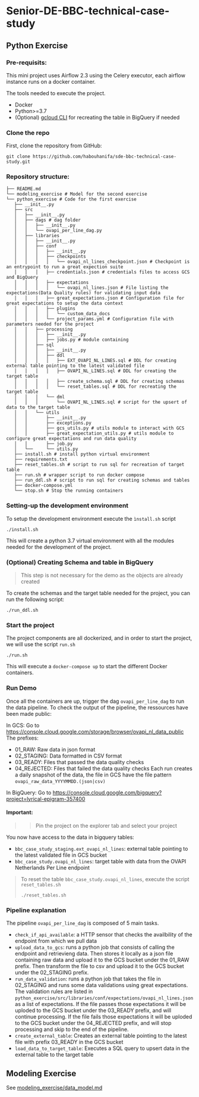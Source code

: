 # Senior-DE-BBC-technical-case-study

## Python Exercise
### Pre-requisits:

This mini project uses Airflow 2.3 using the Celery executor, each airflow instance runs on a docker container.

The tools needed to execute the project.
- Docker
- Python>=3.7
- (Optional) [gcloud CLI](https://cloud.google.com/sdk/docs/install) for recreating the table in BigQuery if needed 

### Clone the repo 

First, clone the repository from GitHub:
```
git clone https://github.com/habouhanifa/sde-bbc-technical-case-study.git
```

### Repository structure:
 ```
├── README.md
└── modeling_exercise # Model for the second exercise
└── python_exercise # Code for the first exercise
    ├── __init__.py
    ├── src 
    │   ├── __init__.py
    │   ├── dags # dag folder
    │   │   ├── __init__.py
    │   │   └── ovapi_per_line_dag.py
    │   ├── libraries 
    │   │   ├── __init__.py
    │   │   ├── conf
    │   │   │   ├── __init__.py
    │   │   │   ├── checkpoints 
    │   │   │   │   └── ovapi_nl_lines_checkpoint.json # Checkpoint is an entrypoint to run a great expection suite
    │   │   │   ├── credentials.json # credentials files to access GCS and BigQuery
    │   │   │   ├── expectations
    │   │   │   │   └── ovapi_nl_lines.json # File listing the expectations(Data Quality rules) for validating input data
    │   │   │   ├── great_expectations.json # Configuration file for great expectations to setup the data context
    │   │   │   ├── plugins
    │   │   │   │   └── custom_data_docs
    │   │   │   └── project_params.yml # Configuration file with parameters needed for the project
    │   │   ├── processing
    │   │   │   ├── __init__.py
    │   │   │   ├── jobs.py # module containing 
    │   │   ├── sql
    │   │   │   ├── __init__.py
    │   │   │   ├── ddl
    │   │   │   │   ├── EXT_OVAPI_NL_LINES.sql # DDL for creating external table pointing to the latest validated file
    │   │   │   │   ├── OVAPI_NL_LINES.sql # DDL for creating the target table
    │   │   │   │   ├── create_schema.sql # DDL for creating schemas 
    │   │   │   │   └── reset_tables.sql # DDL for recreating the target table
    │   │   │   └── dml
    │   │   │       └── OVAPI_NL_LINES.sql # script for the upsert of data to the target table
    │   │   └── utils
    │   │       ├── __init__.py
    │   │       ├── exceptions.py
    │   │       ├── gcs_utils.py # utils module to interact with GCS
    │   │       ├── great_expectation_utils.py # utils module to configure great expectations and run data quality
    │   │       ├── job.py
    │   └──     └── utils.py 
    ├── install.sh # install python virtual environment 
    ├── requirements.txt
    ├── reset_tables.sh # script to run sql for recreation of target table
    ├── run.sh # wrapper script to run docker compose
    ├── run_ddl.sh # script to run sql for creating schemas and tables
    ├── docker-compose.yml
    └── stop.sh # Stop the running containers
```
 
### Setting-up the development environment
 
To setup the development environment execute the `ìnstall.sh` script

```
./install.sh
```

This will create a python 3.7 virtual environment with all the modules needed for the development of the project.

### (Optional) Creating Schema and table in BigQuery
> This step is not necessary for the demo as the objects are already created 

To create the schemas and the target table needed for the project, you can run the following script:

```
./run_ddl.sh
```

### Start the project

The project components are all dockerized, and in order to start the project, we will use the script `run.sh`

```
./run.sh
```

This will execute a `docker-compose up` to start the different Docker containers.

### Run Demo

Once all the containers are up, trigger the dag `ovapi_per_line_dag` to run the data pipeline.
To check the output of the pipeline, the ressources have been made public:

In GCS: Go to https://console.cloud.google.com/storage/browser/ovapi_nl_data_public
The prefixes:
- 01_RAW: Raw data in json format
- 02_STAGING: Data formatted in CSV format
- 03_READY: Files that passed the data quality checks
- 04_REJECTED: Files that failed the data quality checks
Each run creates a daily snapshot of the data, the file in GCS have the file pattern `ovapi_raw_data_YYYYMMDD.(json|csv)`

In BigQuery: Go to https://console.cloud.google.com/bigquery?project=lyrical-epigram-357400

#### Important:
>> Pin the project on the explorer tab and select your project

You now have access to the data in bigquery tables:

- `bbc_case_study_staging.ext_ovapi_nl_lines`: external table pointing to the latest validated file in GCS bucket
- `bbc_case_study.ovapi_nl_lines`: target table with data from the OVAPI Netherlands Per Line endpoint

> To reset the table `bbc_case_study.ovapi_nl_lines`, execute the script `reset_tables.sh`
>```
>./reset_tables.sh
>```

### Pipeline explanation

The pipeline `ovapi_per_line_dag` is composed of 5 main tasks.

- `check_if_api_available`: a HTTP sensor that checks the availbility of the endpoint from which we pull data
- `upload_data_to_gcs`: runs a python job that consists of calling the endpoint and retrievieng data.
Then stores it locally as a json file containing raw data and upload it to the GCS bucket under the 01_RAW prefix.
Then transform the file to csv and upload it to the GCS bucket under the 02_STAGING prefix.
- `run_data_validation`: runs a python job that takes the file in 02_STAGING and runs some data validations using great expectations.
The validation rules are listed in `python_exercise/src/libraries/conf/expectations/ovapi_nl_lines.json` as a list of expectations.
If the file passes those expectations it will be uploded to the GCS bucket under the 03_READY prefix, and will continue processing.
If the file fails those expectations it will be uploded to the GCS bucket under the 04_REJECTED prefix, and will stop processing and skip to the end of the pipeline.
- `create_external_table`: Creates an external table pointing to the latest file with prefix 03_READY in the GCS bucket
- `load_data_to_target_table`: Executes a SQL query to upsert data in the external table to the target table
 
## Modeling Exercise

See [modeling_exercise/data_model.md](modeling_exercise/data_model.md)

